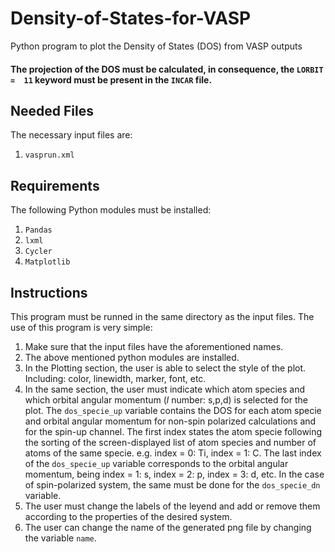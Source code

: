 # Density-of-States-for-VASP
Python program to plot the Density of States (DOS) from VASP outputs

#### The projection of the DOS must be calculated, in consequence, the `LORBIT =  11` keyword must be present in the `INCAR` file.

## Needed Files
The necessary input files are:
  1.  `vasprun.xml`

## Requirements  
The following Python modules must be installed:
  1. `Pandas`
  2. `lxml`
  3. `Cycler`
  2. `Matplotlib`

## Instructions
This program must be runned in the same directory as the input files.
The use of this program is very simple:
1.  Make sure that the input files have the aforementioned names.
2.  The above mentioned python modules are installed.
3.  In the Plotting section, the user is able to select the style of the plot. Including: color, linewidth, marker, font, etc.
4.  In the same section, the user must indicate which atom species and which orbital angular momentum (*l* number: s,p,d) is selected for the plot. The `dos_specie_up` variable  contains the DOS for each atom specie and orbital angular momentum for non-spin polarized calculations and for the spin-up channel. The first index states the atom specie following the sorting of the screen-displayed list of atom species and number of atoms of the same specie. e.g. index = 0: Ti, index = 1: C. The last index of the `dos_specie_up` variable corresponds to the orbital angular momentum, being index = 1: s, index = 2: p, index = 3: d, etc. In the case of spin-polarized system, the same must be done for the `dos_specie_dn` variable.
5.  The user must change the labels of the leyend and add or remove them according to the properties of the desired system.
6.  The user can change the name of the generated png file by changing the variable `name`.
